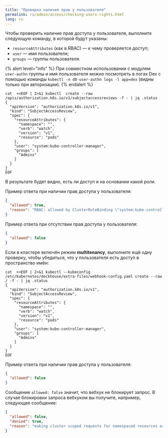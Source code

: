 ```yaml
---
title: "Проверка наличия прав у пользователя"
permalink: ru/admin/access/checking-users-rights.html
lang: ru
---
```


Чтобы проверить наличие прав доступа у пользователя, выполните следующую команду, в которой будут указаны:

* `resourceAttributes` (как в RBAC) — к чему проверяется доступ;
* `user` — имя пользователя;
* `groups` — группы пользователя.

{% alert level="info" %}
При совместном использовании с модулем `user-authn` группы и имя пользователя можно посмотреть в логах Dex с помощью команды `kubectl -n d8-user-authn logs -l app=dex` (видны только при авторизации).
{% endalert %}

```shell
cat  <<EOF | 2>&1 kubectl  create --raw  /apis/authorization.k8s.io/v1/subjectaccessreviews -f - | jq .status
{
  "apiVersion": "authorization.k8s.io/v1",
  "kind": "SubjectAccessReview",
  "spec": {
    "resourceAttributes": {
      "namespace": "",
      "verb": "watch",
      "version": "v1",
      "resource": "pods"
    },
    "user": "system:kube-controller-manager",
    "groups": [
      "Admins"
    ]
  }
}
EOF
```

В результате будет видно, есть ли доступ и на основании какой роли.

Пример ответа при наличии прав доступа у пользователя:

```json
{
  "allowed": true,
  "reason": "RBAC: allowed by ClusterRoleBinding \"system:kube-controller-manager\" of ClusterRole \"system:kube-controller-manager\" to User \"system:kube-controller-manager\""
}
```

Пример ответа при отсутствии прав доступа у пользователя:

```json
{
  "allowed": false
}
```

Если в кластере включён режим **multitenancy**, выполните ещё одну проверку, чтобы убедиться, что у пользователя есть доступ в пространство имён:

```shell
cat  <<EOF | 2>&1 kubectl --kubeconfig /etc/kubernetes/deckhouse/extra-files/webhook-config.yaml create --raw / -f - | jq .status
{
  "apiVersion": "authorization.k8s.io/v1",
  "kind": "SubjectAccessReview",
  "spec": {
    "resourceAttributes": {
      "namespace": "",
      "verb": "watch",
      "version": "v1",
      "resource": "pods"
    },
    "user": "system:kube-controller-manager",
    "groups": [
      "Admins"
    ]
  }
}
EOF
```

Пример ответа при наличии прав доступа у пользователя:

```json
{
  "allowed": false
}
```

Сообщение `allowed: false` значит, что вебхук не блокирует запрос. В случае блокировки запроса вебхуком вы получите, например, следующее сообщение:

```json
{
  "allowed": false,
  "denied": true,
  "reason": "making cluster scoped requests for namespaced resources are not allowed"
}
```
